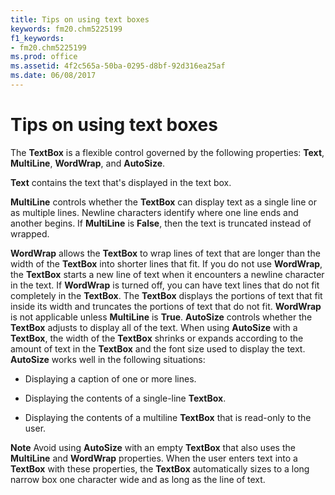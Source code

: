 ```yaml
---
title: Tips on using text boxes
keywords: fm20.chm5225199
f1_keywords:
- fm20.chm5225199
ms.prod: office
ms.assetid: 4f2c565a-50ba-0295-d8bf-92d316ea25af
ms.date: 06/08/2017
---
```



# Tips on using text boxes

The **TextBox** is a flexible control governed by the following properties: **Text**, **MultiLine**, **WordWrap**, and **AutoSize**.

 **Text** contains the text that's displayed in the text box.

 **MultiLine** controls whether the **TextBox** can display text as a single line or as multiple lines. Newline characters identify where one line ends and another begins. If **MultiLine** is **False**, then the text is truncated instead of wrapped.

 **WordWrap** allows the **TextBox** to wrap lines of text that are longer than the width of the **TextBox** into shorter lines that fit.
If you do not use **WordWrap**, the **TextBox** starts a new line of text when it encounters a newline character in the text. If **WordWrap** is turned off, you can have text lines that do not fit completely in the **TextBox**. The **TextBox** displays the portions of text that fit inside its width and truncates the portions of text that do not fit. **WordWrap** is not applicable unless **MultiLine** is **True**.
 **AutoSize** controls whether the **TextBox** adjusts to display all of the text. When using **AutoSize** with a **TextBox**, the width of the **TextBox** shrinks or expands according to the amount of text in the **TextBox** and the font size used to display the text.
 **AutoSize** works well in the following situations:


- Displaying a caption of one or more lines.
    
- Displaying the contents of a single-line **TextBox**.
    
- Displaying the contents of a multiline **TextBox** that is read-only to the user.
    


 **Note**  Avoid using **AutoSize** with an empty **TextBox** that also uses the **MultiLine** and **WordWrap** properties. When the user enters text into a **TextBox** with these properties, the **TextBox** automatically sizes to a long narrow box one character wide and as long as the line of text.


